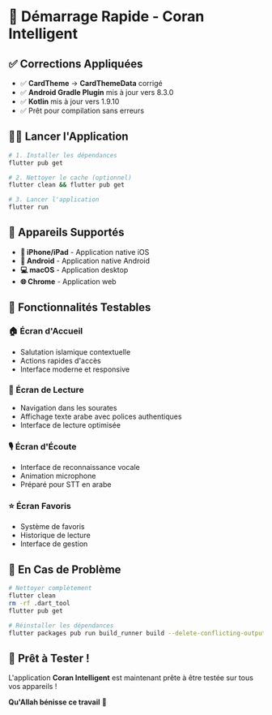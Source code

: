 # 🚀 Démarrage Rapide - Coran Intelligent

## ✅ Corrections Appliquées

- ✅ **CardTheme** → **CardThemeData** corrigé
- ✅ **Android Gradle Plugin** mis à jour vers 8.3.0
- ✅ **Kotlin** mis à jour vers 1.9.10
- ✅ Prêt pour compilation sans erreurs

## 🏃‍♂️ Lancer l'Application

```bash
# 1. Installer les dépendances
flutter pub get

# 2. Nettoyer le cache (optionnel)
flutter clean && flutter pub get

# 3. Lancer l'application
flutter run
```

## 📱 Appareils Supportés

- **📱 iPhone/iPad** - Application native iOS
- **🤖 Android** - Application native Android  
- **💻 macOS** - Application desktop
- **🌐 Chrome** - Application web

## 🎯 Fonctionnalités Testables

### 🏠 Écran d'Accueil
- Salutation islamique contextuelle
- Actions rapides d'accès
- Interface moderne et responsive

### 📖 Écran de Lecture  
- Navigation dans les sourates
- Affichage texte arabe avec polices authentiques
- Interface de lecture optimisée

### 🎙️ Écran d'Écoute
- Interface de reconnaissance vocale
- Animation microphone
- Préparé pour STT en arabe

### ⭐ Écran Favoris
- Système de favoris
- Historique de lecture
- Interface de gestion

## 🔧 En Cas de Problème

```bash
# Nettoyer complètement
flutter clean
rm -rf .dart_tool
flutter pub get

# Réinstaller les dépendances
flutter packages pub run build_runner build --delete-conflicting-outputs
```

## 🎉 Prêt à Tester !

L'application **Coran Intelligent** est maintenant prête à être testée sur tous vos appareils ! 

**Qu'Allah bénisse ce travail** 🤲
